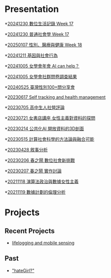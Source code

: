 # Presentation
*[20241230 數位生活記錄 Week 17]()

*[20241230 普通社會學 Week 17]()

*[20250107 性別、醫療與健康 Week 18](https://docs.google.com/presentation/d/e/2PACX-1vQcQNI08lL8DOvTP94AEufla9gh5N2ZuLMXJ0gViA8o4Ja98OhF2NFdYNLtUupQ7-qbLKzfRg6shBwL/pub?start=false&loop=false&delayms=3000)

*[20241211 基因與社會行為]()

*[20241005 女學會年會 AI can help？]()

*[20241005 女學會社群問卷調查結果]()

*[20240525 臺灣性別100+問分享會]()

*[20230617 Self tracking and health management]()

*[20230705 高中生人社營評論]()

*[20230721 女書店講座 女性主義對資料的探問]()

*[20230214 公共化AI 開放資料的3D剖面]()

*[20230515 計算社會科學的方法論與融合可能]()

*[20230428 敘事分析]()

*[20230206 春之鬧 數位社會新挑戰]()

*[20230207 春之鬧 實作討論]()


*[20211118 演算法政治與數據女性主義]()

*[20211119 數據計劃的倫理分析]()


# Projects

## Recent Projects
* [lifelogging and mobile sensing]()

## Past
* ["hateGirl?"]()

